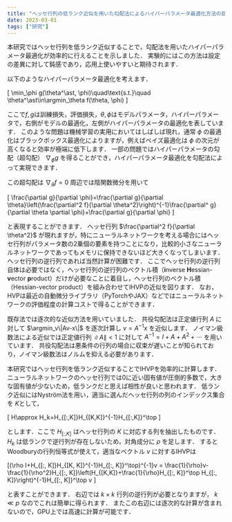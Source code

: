 ```yaml
---
title: "ヘッセ行列の低ランク近似を用いた勾配法によるハイパーパラメータ最適化方法の提案"
date: 2023-03-01
tags: ["研究"]
---
```


本研究ではヘッセ行列を低ランク近似することで，勾配法を用いたハイパーパラメータ最適化が効率的に行えることを示しました．
実験的にはこの方法は設定の差異に対して鈍感であり，応用上使いやすいと期待されます．

以下のようなハイパーパラメータ最適化を考えます．

\[ \min_\phi g(\theta^\ast, \phi)\quad\text{s.t.}\quad \theta^\ast\in\argmin_\theta f(\theta, \phi) \]

ここで$f, g$は訓練損失，評価損失，$\theta, \phi$はモデルパラメータ，ハイパーパラメータで，右側がモデルの最適化，左側がハイパーパラメータの最適化を表しています．
このような問題は機械学習の実用においてはしばしば現れ，通常 $\phi$ の最適化はブラックボックス最適化によりますが，例えばベイズ最適化は $\phi$ の次元が高くなると効率が極端に低下します．
一部の問題ではハイパーパラメータの勾配（超勾配） $\nabla_\phi g$ を得ることができ，ハイパーパラメータ最適化を勾配法によって実現できます．

この超勾配は $\nabla_{\theta} f= 0$ 周辺では陰関数微分を用いて

\[ \frac{\partial g}{\partial \phi}=\frac{\partial g}{\partial \theta}\left(\frac{\partial^2 f}{\partial \theta^2}\right)^{-1}\frac{\partial^ g}{\partial \theta \partial \phi}+\frac{\partial g}{\partial \phi} \]

と表現することができます．
ヘッセ行列 $\frac{\partial^2 f}{\partial \theta^2}$ が現れますが，特にニューラルネットワークを考える場合にはヘッセ行列がパラメータ数の2乗個の要素を持つことになり，比較的小さなニューラルネットワークであってもメモリに保持できないほど大きくなってしまいます．
ヘッセ行列の逆行列であれば当然計算が困難です．
ここでヘッセ行列の逆行列自体は必要ではなく，ヘッセ行列の逆行列のベクトル積（**i**nverse **H**essian-**v**ector **p**roduct）だけが必要なことに着目し，ヘッセ行列のベクトル積（Hessian-vector product）を組み合わせてIHVPの近似を図ります．
なお，HVPは最近の自動微分ライブラリ（PyTorchやJAX）などではニューラルネットワークの評価程度の計算コストで得ることができます．

既存法では逐次的な近似方法を用いていました．
共役勾配法は正定値行列 $A$ に対して $\argmin_v\|Av-x\|$ を逐次計算し $v=A^{-1}x$ を近似します．
ノイマン級数法による近似では正定値行列 $\|A\|<1$ に対して $A^{-1}=I+A+A^2+\cdots$ を用いています．
共役勾配法は悪条件の行列の場合に収束が遅いことが知られており，ノイマン級数法はノルムを抑える必要があります．

本研究ではヘッセ行列を低ランク近似することでIHVPを効率的に計算します．
ニューラルネットワークのヘッセ行列では0に近い固有値が圧倒的多数で，大きな固有値が少ないため，低ランクだと思えば相性が良いと思われます．
低ランク近似にはNyström法を用い，適当に選んだヘッセ行列の列のインデックス集合を $K$として，

\[ H\approx H_k=H_{[:,K]}H_{[K,K]}^{-1}H_{[:,K]}^\top \]

とします．ここで $H_{[:,K]}$ はヘッセ行列の $K$ に対応する列を抽出したものです．
$H_k$ は低ランクで逆行列が存在しないため，対角成分に $\rho$ を足します．
するとWoodburyの行列恒等式が使えて，適当なベクトル $v$ に対するIHVPは

\[(\rho I+H_{[:, K]}H_{[K, K]}^{-1}H_{[:, K]}^\top)^{-1}v = \frac{1}{\rho}v-\frac{1}{\rho^2}H_{[:, K]}\left(H_{[K,K]}+\frac{1}{\rho}H_{[:, K]}^\top H_{[:, K]}\right)^{-1}H_{[:, K]}^\top v \]

と表すことができます．
右辺では $k\times k$ 行列の逆行列が必要となりますが， $k\ll p$ なのでこれは簡単に得られます．
またこの右辺には逐次的な計算が含まれないので，GPU上では高速に計算が可能です．


